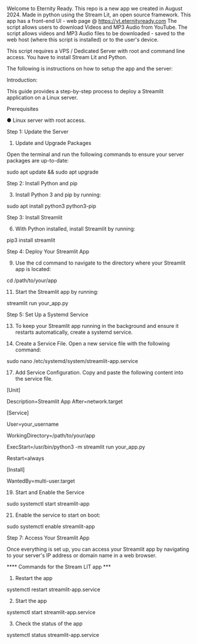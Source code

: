 Welcome to Eternity Ready. This repo is a new app we created in August 2024. Made in python using the Stream Lit, an open source framework. This app has a front-end UI - web page @ https://yt.eternityready.com
The script allows users to download Videos and MP3 Audio from YouTube. The script allows videos and MP3 Audio files to be downloaded - saved to the web host (where this script is installed) or to the user's device.

This script requires a VPS / Dedicated Server with root and command line access. You have to install Stream Lit and Python. 

The following is instructions on how to setup the app and the server:

Introduction:

This guide provides a step-by-step process to deploy a Streamlit application on a Linux server.

Prerequisites

● Linux server with root access.

Step 1: Update the Server

1. Update and Upgrade Packages
   
Open the terminal and run the following commands to ensure your server packages are
up-to-date:

sudo apt update && sudo apt upgrade

Step 2: Install Python and pip

3. Install Python 3 and pip by running:
 
sudo apt install python3 python3-pip

Step 3: Install Streamlit

6. With Python installed, install Streamlit by running:

pip3 install streamlit

Step 4: Deploy Your Streamlit App

9. Use the cd command to navigate to the directory where your Streamlit app is located:
    
cd /path/to/your/app

11. Start the Streamlit app by running:
    
streamlit run your_app.py

Step 5: Set Up a Systemd Service

13. To keep your Streamlit app running in the background and ensure it restarts
automatically, create a systemd service.

15. Create a Service File. Open a new service file with the following command:
    
sudo nano /etc/systemd/system/streamlit-app.service

17. Add Service Configuration. Copy and paste the following content into the service file.
    
[Unit]

Description=Streamlit App
After=network.target

[Service]

User=your_username

WorkingDirectory=/path/to/your/app

ExecStart=/usr/bin/python3 -m streamlit run your_app.py

Restart=always

[Install]

WantedBy=multi-user.target

19. Start and Enable the Service
    
sudo systemctl start streamlit-app

21. Enable the service to start on boot:
    
sudo systemctl enable streamlit-app

Step 7: Access Your Streamlit App

Once everything is set up, you can access your Streamlit app by navigating to your
server's IP address or domain name in a web browser.


**** Commands for the Stream LIT app ***

1. Restart the app
   
systemctl restart streamlit-app.service

2. Start the app

systemctl start streamlit-app.service

3. Check the status of the app

systemctl status streamlit-app.service 
